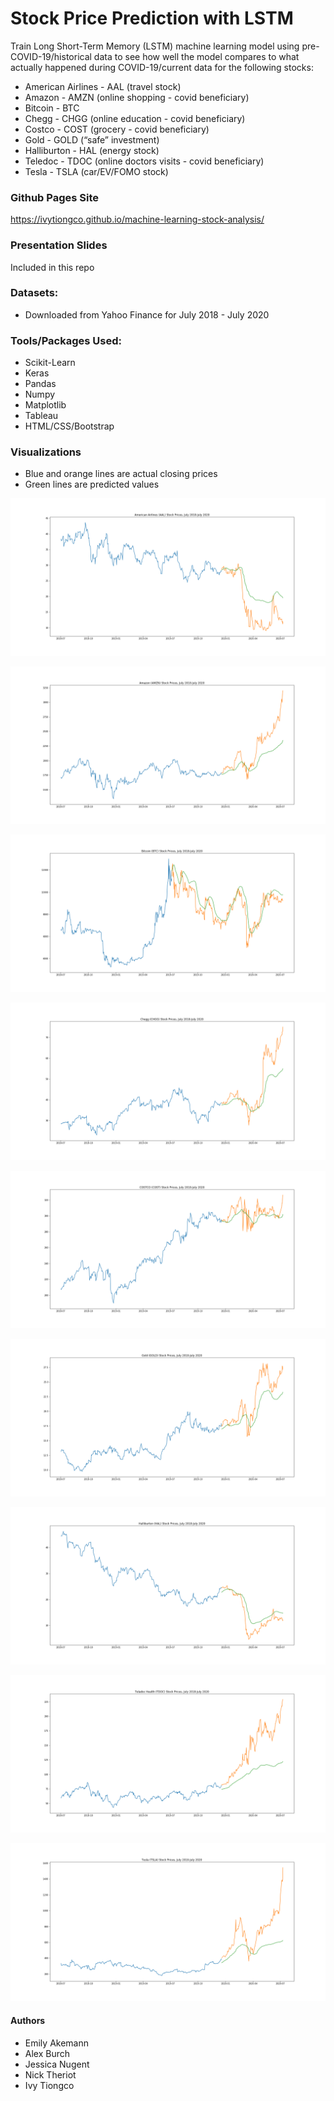 # Stock Price Prediction with LSTM

Train Long Short-Term Memory (LSTM) machine learning model using pre-COVID-19/historical data to see how well the model compares to what actually happened during COVID-19/current data for the following stocks:

* American Airlines - AAL (travel stock)
* Amazon - AMZN (online shopping - covid beneficiary)
* Bitcoin - BTC
* Chegg - CHGG (online education - covid beneficiary)
* Costco - COST (grocery - covid beneficiary)
* Gold - GOLD (“safe” investment)
* Halliburton - HAL (energy stock)
* Teledoc - TDOC (online doctors visits - covid beneficiary)
* Tesla - TSLA (car/EV/FOMO stock)

### Github Pages Site

https://ivytiongco.github.io/machine-learning-stock-analysis/

### Presentation Slides

Included in this repo

### Datasets:
* Downloaded from Yahoo Finance for July 2018 - July 2020

### Tools/Packages Used:
* Scikit-Learn
* Keras
* Pandas
* Numpy
* Matplotlib
* Tableau
* HTML/CSS/Bootstrap

### Visualizations 
* Blue and orange lines are actual closing prices
* Green lines are predicted values

![](charts/AAL.png)

![](charts/AMZN.png)

![](charts/BTC.png)

![](charts/CHGG.png)

![](charts/COST.png)

![](charts/GOLD.png)

![](charts/HAL.png)

![](charts/TDOC.png)

![](charts/TSLA.png)

#### Authors
* Emily Akemann
* Alex Burch
* Jessica Nugent
* Nick Theriot
* Ivy Tiongco
